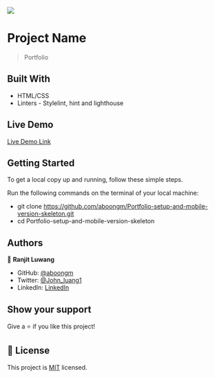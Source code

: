 ![](https://img.shields.io/badge/Microverse-blueviolet)

# Project Name

> Portfolio

## Built With

- HTML/CSS
- Linters - Stylelint, hint and lighthouse

## Live Demo

[Live Demo Link](https://aboongm.github.io/Portfolio-setup-and-mobile-version-skeleton/)

## Getting Started

To get a local copy up and running, follow these simple steps.

Run the following commands on the terminal of your local machine:

- git clone https://github.com/aboongm/Portfolio-setup-and-mobile-version-skeleton.git
- cd Portfolio-setup-and-mobile-version-skeleton

## Authors

👤 **Ranjit Luwang**

- GitHub: [@aboongm](https://github.com/aboongm)
- Twitter: [@John_luang1](https://twitter.com/John_luang1)
- LinkedIn: [LinkedIn](https://www.linkedin.com/in/mayengbam-ranjit-luwang-31962418/)

## Show your support

Give a ⭐️ if you like this project!

## 📝 License

This project is [MIT](./MIT.md) licensed.
